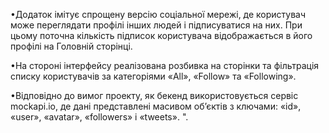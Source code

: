 •Додаток імітує спрощену версію соціальної мережі, де користувач може
переглядати профілі інших людей і підписуватися на них. При цьому поточна
кількість підписок користувача відображається в його профілі на Головній
сторінці.

•На стороні інтерфейсу реалізована розбивка на сторінки та фільтрація списку
користувачів за категоріями «All», «Follow» та «Following».

•Відповідно до вимог проекту, як бекенд використовується сервіс mockapi.io, де
дані представлені масивом об’єктів з ключами: «id», «user», «avatar»,
«followers» і «tweets». ".
